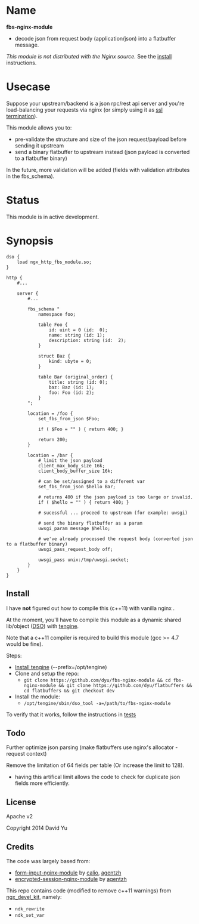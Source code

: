 # Name

**fbs-nginx-module**
- decode json from request body (application/json) into a flatbuffer message.

*This module is not distributed with the Nginx source.* See the
[install](#install) instructions.

# Usecase

Suppose your upstream/backend is a json rpc/rest api server and you're load-balancing your requests
via nginx (or simply using it as [ssl termination](http://nginx.com/resources/admin-guide/nginx-ssl-termination/)).  

This module allows you to:
- pre-validate the structure and size of the json request/payload before sending it upstream
- send a binary flatbuffer to upstream instead (json payload is converted to a flatbuffer binary)

In the future, more validation will be added (fields with validation attributes in the fbs_schema).

# Status
This module is in active development.

# Synopsis
```
dso {
    load ngx_http_fbs_module.so;
}

http {
    #...

    server {
        #...
        
        fbs_schema "
            namespace foo;

            table Foo {
                id: uint = 0 (id:  0);
                name: string (id: 1);
                description: string (id:  2);
            }
            
            struct Baz {
                kind: ubyte = 0;
            }
            
            table Bar (original_order) {
                title: string (id: 0);
                baz: Baz (id: 1);
                foo: Foo (id: 2);
            }
        ";

        location = /foo {
            set_fbs_from_json $Foo;
            
            if ( $Foo = "" ) { return 400; }
            
            return 200;
        }

        location = /bar {
            # limit the json payload
            client_max_body_size 16k;
            client_body_buffer_size 16k;
        
            # can be set/assigned to a different var
            set_fbs_from_json $hello Bar;
            
            # returns 400 if the json payload is too large or invalid.
            if ( $hello = "" ) { return 400; }
            
            # sucessful ... proceed to upstream (for example: uwsgi)
            
            # send the binary flatbuffer as a param
            uwsgi_param message $hello;
            
            # we've already processed the request body (converted json to a flatbuffer binary)
            uwsgi_pass_request_body off;
            
            uwsgi_pass unix:/tmp/uwsgi.socket;
        }
    }
}
```

## Install

I have **not** figured out how to compile this (c++11) with vanilla nginx .

At the moment, you'll have to compile this module as a dynamic shared lib/object ([DSO](http://tengine.taobao.org/document/dso.html)) with [tengine](http://tengine.taobao.org).

Note that a c++11 compiler is required to build this module (gcc >= 4.7 would be fine).

Steps:
- [Install tengine](http://tengine.taobao.org/document/install.html) (--prefix=/opt/tengine)
- Clone and setup the repo: 
  - ```git clone https://github.com/dyu/fbs-nginx-module && cd fbs-nginx-module && git clone https://github.com/dyu/flatbuffers && cd flatbuffers && git checkout dev```
- Install the module:
  - ```/opt/tengine/sbin/dso_tool -a=/path/to/fbs-nginx-module```

To verify that it works, follow the instructions in [tests](tests/README.md)

## Todo

Further optimize json parsing (make flatbuffers use nginx's allocator - request context)

Remove the limitation of 64 fields per table (Or increase the limit to 128).
 - having this artifical limit allows the code to check for duplicate json fields more efficiently.


## License
Apache v2

Copyright 2014 David Yu

## Credits
The code was largely based from:
- [form-input-nginx-module](http://github.com/calio/form-input-nginx-module) by [calio](http://github.com/calio), [agentzh](http://github.com/agentzh)
- [encrypted-session-nginx-module](http://github.com/openresty/encrypted-session-nginx-module) by [agentzh](http://github.com/agentzh)

This repo contains code (modified to remove c++11 warnings) from [ngx_devel_kit](http://github.com/simpl/ngx_devel_kit), namely:
- ``` ndk_rewrite ```
- ``` ndk_set_var ```

